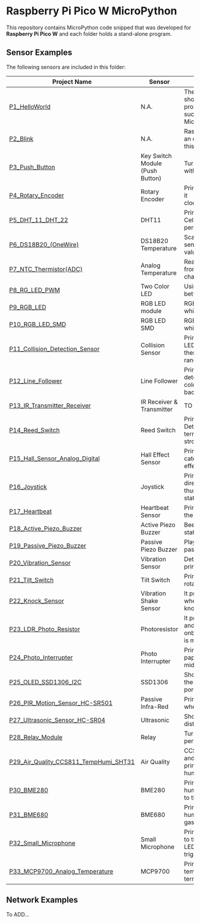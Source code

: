 # Raspberry Pi Pico W MicroPython

This repository contains MicroPython code snipped that was developed for **Raspberry Pi Pico W** and each folder holds a stand-alone program.

## Sensor Examples
The following sensors are included in this folder:

Project Name | Sensor | Description
--- | --- | ---
[P1_HelloWorld](./sensor-examples/P1_HelloWorld/) | N.A. | The first program that shows your board programmed successfully with MicroPython
[P2_Blink](./sensor-examples/P2_Blink/) | N.A. | Raspberry Pi Pico W has an onboard LED which this code will test it 
[P3_Push_Button](./sensor-examples/P3_Push_Button/) | Key Switch Module (Push Button) | Turn on/off onboard LED with push button
[P4_Rotary_Encoder](./sensor-examples/P4_Rotary_Encoder/) | Rotary Encoder | Print numbers by turning it clockwise/anticlockwise. 
[P5_DHT_11_DHT_22](./sensor-examples/P5_DHT_11_DHT_22/) | DHT11 | Prints temperature in Celsius and humidity in percentage
[P6_DS18B20_(OneWire)](./sensor-examples/P6_DS18B20_(OneWire)/) | DS18B20 Temperature | Scanning 1-wire for all sensors and printing the values in Celsius
[P7_NTC_Thermistor(ADC)](./sensor-examples/P7_NTC_Thermistor(ADC)/) | Analog Temperature | Read the analog value from the thermistor and change it to Celsius
[P8_RG_LED_PWM](./sensor-examples/P8_RG_LED_PWM/) | Two Color LED | Using PWM to fade LED between green and red
[P9_RGB_LED](./sensor-examples/P9_RGB_LED/) | RGB LED module | RGB color change in a while loop
[P10_RGB_LED_SMD](./sensor-examples/P10_RGB_LED_SMD/) | RGB LED SMD | RGB color change in a while loop
[P11_Collision_Detection_Sensor](./sensor-examples/P11_Collision_Detection_Sensor/) | Collision Sensor | Prints messages with LED indicator when there is an object in its range
[P12_Line_Follower](./sensor-examples/P12_Line_Follower/) | Line Follower | Prints message while it detects a line different color than the background
[P13_IR_Transmitter_Receiver](./sensor-examples/P13_IR_Transmitter_Receiver/) | IR Receiver & Transmitter | TO DEVELOP… 
[P14_Reed_Switch](./sensor-examples/P14_Reed_Switch/) | Reed Switch | Print “Magnetic Detected…” to the terminal if there is a strong magnet close to it
[P15_Hall_Sensor_Analog_Digital](./sensor-examples/P15_Hall_Sensor_Analog_Digital/) | Hall Effect Sensor | Print to the terminal if it catches a magnetic effect
[P16_Joystick](./sensor-examples/P16_Joystick/) | Joystick | Prints the value and direction of the joystick thumb control and the state of its button
[P17_Heartbeat](./sensor-examples/P17_Heartbeat/) | Heartbeat Sensor | Prints the ADC value to the terminal
[P18_Active_Piezo_Buzzer](./sensor-examples/P18_Active_Piezo_Buzzer/) | Active Piezo Buzzer | Beeping and printing the state to the terminal
[P19_Passive_Piezo_Buzzer](./sensor-examples/P19_Passive_Piezo_Buzzer/) | Passive Piezo Buzzer | Play short songs with passive piezo
[P20_Vibration_Sensor](./sensor-examples/P20_Vibration_Sensor/) | Vibration Sensor | Detect vibration and prints to the terminal
[P21_Tilt_Switch](./sensor-examples/P21_Tilt_Switch/) | Tilt Switch | Print On/Off when we rotate the tilt switch
[P22_Knock_Sensor](./sensor-examples/P22_Knock_Sensor/) | Vibration Shake Sensor | It prints to the terminal when detecting knocking on the sensor
[P23_LDR_Photo_Resistor](./sensor-examples/P23_LDR_Photo_Resistor/) | Photoresistor | It prints to the terminal and turns on the onboard LED if darkness is more than 70 percent
[P24_Photo_Interrupter](./sensor-examples/P24_Photo_Interrupter/) | Photo Interrupter | Prints to the terminal if a paper inserted in the middle of it
[P25_OLED_SSD1306_I2C](./sensor-examples/P25_OLED_SSD1306_I2C/) | SSD1306 | Shows sending texts to the OLED with the I2C port
[P26_PIR_Motion_Sensor_HC-SR501](./sensor-examples/P26_PIR_Motion_Sensor_HC-SR501/) | Passive Infra-Red | Print to the terminal when detecting motion
[P27_Ultrasonic_Sensor_HC-SR04](./sensor-examples/P27_Ultrasonic_Sensor_HC-SR04/) | Ultrasonic | Shows the object distance to the module
[P28_Relay_Module](./sensor-examples/P28_Relay_Module/) | Relay | Turn on/off the relay periodically
[P29_Air_Quality_CCS811_TempHumi_SHT31](./sensor-examples/P29_Air_Quality_CCS811_TempHumi_SHT31/) | Air Quality | CCS811 prints the CO2 and tVOC and SHT31 prints temperature and humidity
[P30_BME280](./sensor-examples/P30_BME280/) | BME280 | Prints temperature, humidity, and pressure to the terminal
[P31_BME680](./sensor-examples/P31_BME680/) | BME680 | Prints temperature, humidity, pressure, and gas to the terminal
[P32_Small_Microphone](./sensor-examples/P32_Small_Microphone/) | Small Microphone | Prints analog pin value to the terminal and turns LED on on digital pin triggers
[P33_MCP9700_Analog_Temperature](./sensor-examples/P33_MCP9700_Analog_Temperature/) | MCP9700 | Prints analog temperature value to the terminal


## Network Examples
To ADD… 
